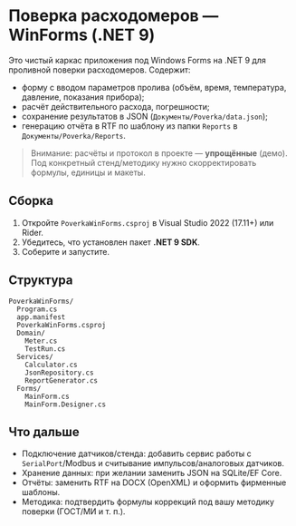 # Поверка расходомеров — WinForms (.NET 9)

Это чистый каркас приложения под Windows Forms на .NET 9 для проливной поверки расходомеров.
Содержит:
- форму с вводом параметров пролива (объём, время, температура, давление, показания прибора);
- расчёт действительного расхода, погрешности;
- сохранение результатов в JSON (`Документы/Poverka/data.json`);
- генерацию отчёта в RTF по шаблону из папки `Reports` в `Документы/Poverka/Reports`.

> Внимание: расчёты и протокол в проекте — **упрощённые** (демо). Под конкретный стенд/методику нужно скорректировать формулы, единицы и макеты.

## Сборка
1. Откройте `PoverkaWinForms.csproj` в Visual Studio 2022 (17.11+) или Rider.
2. Убедитесь, что установлен пакет **.NET 9 SDK**.
3. Соберите и запустите.

## Структура
```
PoverkaWinForms/
  Program.cs
  app.manifest
  PoverkaWinForms.csproj
  Domain/
    Meter.cs
    TestRun.cs
  Services/
    Calculator.cs
    JsonRepository.cs
    ReportGenerator.cs
  Forms/
    MainForm.cs
    MainForm.Designer.cs
```

## Что дальше
- Подключение датчиков/стенда: добавить сервис работы с `SerialPort`/Modbus и считывание импульсов/аналоговых датчиков.
- Хранение данных: при желании заменить JSON на SQLite/EF Core.
- Отчёты: заменить RTF на DOCX (OpenXML) и оформить фирменные шаблоны.
- Методика: подтвердить формулы коррекций под вашу методику поверки (ГОСТ/МИ и т. п.).
